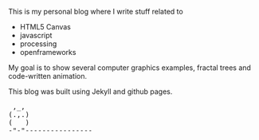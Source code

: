 This is my personal blog where I write stuff related to
- HTML5 Canvas
- javascript
- processing
- openframeworks

My goal is to show several computer graphics examples, fractal trees and code-written animation.

This blog was built using Jekyll and github pages.

<pre>
 ,_,
(.,.)
(   )
-"-"----------------
</pre>
